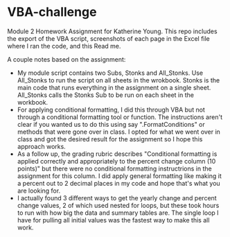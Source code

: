 # VBA-challenge
Module 2 Homework Assignment for Katherine Young.
This repo includes the export of the VBA script, screenshots of each page in the Excel file where I ran the code, and this Read me.

A couple notes based on the assignment:
- My module script contains two Subs, Stonks and All_Stonks. Use All_Stonks to run the script on all sheets in the wrokbook. Stonks is the main code that runs everything in the assignment on a single sheet. All_Stonks calls the Stonks Sub to be run on each sheet in the workbook.
- For applying conditional formatting, I did this through VBA but not through a conditional formatting tool or function. The instructions aren't clear if you wanted us to do this using say ".FormatConditions" or methods that were gone over in class. I opted for what we went over in class and got the desired result for the assignment so I hope this approach works.
- As a follow up, the grading rubric describes "Conditional formatting is applied correctly and appropriately to the percent change column (10 points)" but there were no conditional formatting instructrions in the assignment for this column. I did apply general formatting like making it a percent out to 2 decimal places in my code and hope that's what you are looking for.
-  I actually found 3 different ways to get the yearly change and percent change values, 2 of which used nested for loops, but these took hours to run with how big the data and summary tables are. The single loop I have for pulling all initial values was the fastest way to make this all work. 
